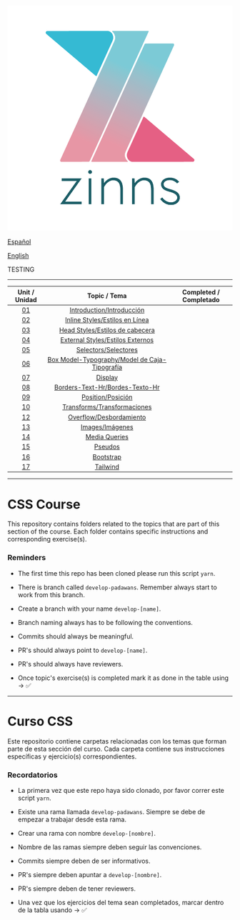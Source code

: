 ![zinns.io](zinns.png)

[Español](#curso-css)

[English](#css-course)

TESTING

---

<!-- prettier-ignore -->
|             Unit / Unidad              |                                   Topic / Tema                                    | Completed / Completado |
| :------------------------------------: | :-------------------------------------------------------------------------------: | :--------------------: |
|        [01](./src/01/intro.md)         |                  [Introduction/Introducción](./src/01/intro.md)                   |                        |
|    [02](./src/02/inline-styles.md)     |            [Inline Styles/Estilos en Línea](./src/02/inline-styles.md)            |                        |
|     [03](./src/03/head-styles.md)      |            [Head Styles/Estilos de cabecera](./src/03/head-styles.md)             |                        |
|   [04](./src/04/external-styles.md)    |          [External Styles/Estilos Externos](./sr4/03/external-styles.md)          |                        |
|      [05](./src/05/selectors.md)       |                   [Selectors/Selectores](./src/05/selectors.md)                   |                        |
| [06](./src/06/box-model-typography.md) | [Box Model-Typography/Model de Caja-Tipografía](./src/06/box-model-typography.md) |                        |
|       [07](./src/07/display.md)        |                         [Display](./src/07/display.md.md)                         |                        |
|   [08](./src/08/borders-text-hr.md)    |         [Borders-Text-Hr/Bordes-Texto-Hr](./src/08/borders-text-hr.md.md)         |                        |
|       [09](./src/09/position.md)       |                   [Position/Posición](./src/09/position.md.md)                    |                        |
|      [10](./src/10/transforms.md)      |             [Transforms/Transformaciones](./src/10/transforms.md.md)              |                        |
|       [12](./src/12/overflow.md)        |                [Overflow/Desbordamiento](./src/12/overflow.md.md)                   |                        |
|        [13](./src/13/images.md)        |                     [Images/Imágenes](./src/13/images.md.md)                      |                        |
|    [14](./src/14/media-queries.md)     |                   [Media Queries](./src/14/media-queries.md.md)                   |                        |
|       [15](./src/15/pseudos.md)        |                         [Pseudos](./src/15/pseudos.md.md)                         |                        |
|      [16](./src/16/bootstrap.md)       |                       [Bootstrap](./src/16/bootstrap.md.md)                       |                        |
|       [17](./src/17/tailwind.md)       |                        [Tailwind](./src/17/tailwind.md.md)                        |                        |

---

# CSS Course

This repository contains folders related to the topics that are part of this section of the course. Each folder contains specific instructions and corresponding exercise(s).

### Reminders

- The first time this repo has been cloned please run this script `yarn`.

- There is branch called `develop-padawans`. Remember always start to work from this branch.

- Create a branch with your name `develop-[name]`.

- Branch naming always has to be following the conventions.

- Commits should always be meaningful.

- PR's should always point to `develop-[name]`.

- PR's should always have reviewers.

- Once topic's exercise(s) is completed mark it as done in the table using -> ✅

---

# Curso CSS

Este repositorio contiene carpetas relacionadas con los temas que forman parte de esta sección del curso. Cada carpeta contiene sus instrucciones específicas y ejercicio(s) correspondientes.

### Recordatorios

- La primera vez que este repo haya sido clonado, por favor correr este script `yarn`.

- Existe una rama llamada `develop-padawans`. Siempre se debe de empezar a trabajar desde esta rama.

- Crear una rama con nombre `develop-[nombre]`.

- Nombre de las ramas siempre deben seguir las convenciones.

- Commits siempre deben de ser informativos.

- PR's siempre deben apuntar a `develop-[nombre]`.

- PR's siempre deben de tener reviewers.

- Una vez que los ejercicios del tema sean completados, marcar dentro de la tabla usando -> ✅
